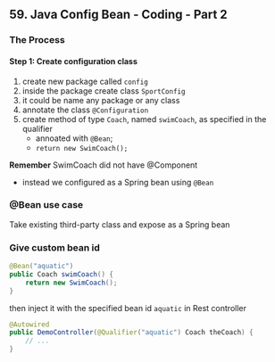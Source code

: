 ## 59. Java Config Bean - Coding - Part 2

### The Process

#### Step 1: Create configuration class 
1. create new package called `config`
2. inside the package create class `SportConfig`
3. it could be name any package or any class 
4. annotate the class `@Configuration`
5. create method of type `Coach`, named `swimCoach`, as specified in the qualifier 
   * annoated with `@Bean`;
   * `return new SwimCoach();`

**Remember** SwimCoach did not have @Component
* instead we configured as a Spring bean using `@Bean`

### @Bean use case
Take existing third-party class and expose as a Spring bean

### Give custom bean id 
```java
@Bean("aquatic")
public Coach swimCoach() {
    return new SwimCoach(); 
}
```

then inject it with the specified bean id `aquatic` in Rest controller
```java
@Autowired 
public DemoController(@Qualifier("aquatic") Coach theCoach) {
    // ...
}
```